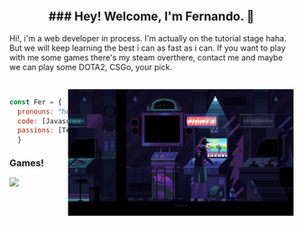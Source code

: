 <h2 align="center" size="100">### Hey! Welcome, I'm Fernando. 👋</h2>

<p>Hi!, i'm a web developer in process. I'm actually on the tutorial stage haha. But we will keep learning the best i can as fast as i can. If you want to play with me some games there's my steam overthere, contact me and maybe we can play some DOTA2, CSGo, your pick.</p>

</br>

<img align="right" src="https://github.com/Faerk77/Faerk77/blob/main/vg.gif" alt="playing with an arcade machine"  width="400"/>


```js
const Fer = {
  pronouns: "he" | "him",
  code: [Javascript, HTML, CSS,],
  passions: [Technologies, Gaming, Electronic, Music],
  } 
```

### Games!

[<img src="https://img.shields.io/badge/Steam-%23000000.svg?&style=for-the-badge&logo=steam&logoColor=white" width="180" />](https://steamcommunity.com/id/Faeerk/)
